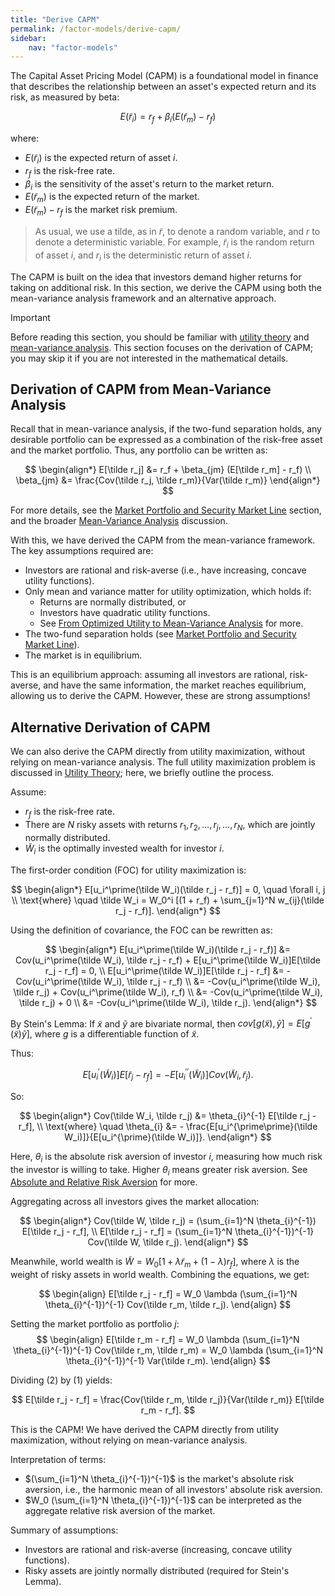 ```yaml
---
title: "Derive CAPM"
permalink: /factor-models/derive-capm/
sidebar:
    nav: "factor-models"
---
```


The Capital Asset Pricing Model (CAPM) is a foundational model in finance that describes the relationship between an asset's expected return and its risk, as measured by beta:

$$
E(\tilde r_i) = r_f + \beta_i (E(\tilde r_m) - r_f)
$$

where:

- $E(\tilde r_i)$ is the expected return of asset $i$.
- $r_f$ is the risk-free rate.
- $\beta_i$ is the sensitivity of the asset's return to the market return.
- $E(\tilde r_m)$ is the expected return of the market.
- $E(\tilde r_m) - r_f$ is the market risk premium.

> As usual, we use a tilde, as in $\tilde r$, to denote a random variable, and $r$ to denote a deterministic variable. For example, $\tilde r_i$ is the random return of asset $i$, and $r_i$ is the deterministic return of asset $i$.

The CAPM is built on the idea that investors demand higher returns for taking on additional risk. In this section, we derive the CAPM using both the mean-variance analysis framework and an alternative approach.

> [!IMPORTANT]  
> Before reading this section, you should be familiar with [utility theory](https://bagelquant.com/quant-models/utility-theory/) and [mean-variance analysis](https://bagelquant.com/mean-variance/). This section focuses on the derivation of CAPM; you may skip it if you are not interested in the mathematical details.

## Derivation of CAPM from Mean-Variance Analysis

Recall that in mean-variance analysis, if the two-fund separation holds, any desirable portfolio can be expressed as a combination of the risk-free asset and the market portfolio. Thus, any portfolio can be written as:

$$
\begin{align*}
E[\tilde r_j] &= r_f + \beta_{jm} (E[\tilde r_m] - r_f) \\
\beta_{jm} &= \frac{Cov(\tilde r_j, \tilde r_m)}{Var(\tilde r_m)}
\end{align*}
$$

For more details, see the [Market Portfolio and Security Market Line](https://bagelquant.com/mean-variance/market-portfolio-and-security-market-line/) section, and the broader [Mean-Variance Analysis](https://bagelquant.com/mean-variance/) discussion.

With this, we have derived the CAPM from the mean-variance framework. The key assumptions required are:

- Investors are rational and risk-averse (i.e., have increasing, concave utility functions).
- Only mean and variance matter for utility optimization, which holds if:
  - Returns are normally distributed, or
  - Investors have quadratic utility functions.
  - See [From Optimized Utility to Mean-Variance Analysis](https://bagelquant.com/mean-variance/from-optimized-utility-to-mean-variance-analysis/) for more.
- The two-fund separation holds (see [Market Portfolio and Security Market Line](https://bagelquant.com/mean-variance/market-portfolio-and-security-market-line/)).
- The market is in equilibrium.

This is an equilibrium approach: assuming all investors are rational, risk-averse, and have the same information, the market reaches equilibrium, allowing us to derive the CAPM. However, these are strong assumptions!

## Alternative Derivation of CAPM

We can also derive the CAPM directly from utility maximization, without relying on mean-variance analysis. The full utility maximization problem is discussed in [Utility Theory](https://bagelquant.com/quant-models/utility-theory/); here, we briefly outline the process.

Assume:

- $r_f$ is the risk-free rate.
- There are $N$ risky assets with returns $r_1, r_2, \ldots, r_j, \ldots, r_N$, which are jointly normally distributed.
- $\tilde W_i$ is the optimally invested wealth for investor $i$.

The first-order condition (FOC) for utility maximization is:

$$
\begin{align*}
E[u_i^\prime(\tilde W_i)(\tilde r_j - r_f)] = 0, \quad \forall i, j \\
\text{where} \quad \tilde W_i = W_0^i [(1 + r_f) + \sum_{j=1}^N w_{ij}(\tilde r_j - r_f)].
\end{align*}
$$

Using the definition of covariance, the FOC can be rewritten as:

$$
\begin{align*}
E[u_i^\prime(\tilde W_i)(\tilde r_j - r_f)] &= Cov(u_i^\prime(\tilde W_i), \tilde r_j - r_f) + E[u_i^\prime(\tilde W_i)]E[\tilde r_j - r_f] = 0, \\
E[u_i^\prime(\tilde W_i)]E[\tilde r_j - r_f] &= -Cov(u_i^\prime(\tilde W_i), \tilde r_j - r_f) \\
&= -Cov(u_i^\prime(\tilde W_i), \tilde r_j) + Cov(u_i^\prime(\tilde W_i), r_f) \\
&= -Cov(u_i^\prime(\tilde W_i), \tilde r_j) + 0 \\
&= -Cov(u_i^\prime(\tilde W_i), \tilde r_j).
\end{align*}
$$

By Stein's Lemma: If $\tilde x$ and $\tilde y$ are bivariate normal, then $cov[g(\tilde x), \tilde y] = E[g^\prime(\tilde x) \tilde y]$, where $g$ is a differentiable function of $\tilde x$.

Thus:

$$
E[u_i^\prime(\tilde W_i)]E[\tilde r_j - r_f] = -E[u_i^{\prime\prime}(\tilde W_i)]Cov(\tilde W_i, \tilde r_j).
$$

So:

$$
\begin{align*}
Cov(\tilde W_i, \tilde r_j) &= \theta_{i}^{-1} E[\tilde r_j - r_f], \\
\text{where} \quad \theta_{i} &= - \frac{E[u_i^{\prime\prime}(\tilde W_i)]}{E[u_i^{\prime}(\tilde W_i)]}.
\end{align*}
$$

Here, $\theta_{i}$ is the absolute risk aversion of investor $i$, measuring how much risk the investor is willing to take. Higher $\theta_{i}$ means greater risk aversion. See [Absolute and Relative Risk Aversion](https://bagelquant.com/utility-theory/absolute-and-relative-risk-aversion/) for more.

Aggregating across all investors gives the market allocation:

$$
\begin{align*}
Cov(\tilde W, \tilde r_j) = (\sum_{i=1}^N \theta_{i}^{-1}) E[\tilde r_j - r_f], \\
E[\tilde r_j - r_f] = (\sum_{i=1}^N \theta_{i}^{-1})^{-1} Cov(\tilde W, \tilde r_j).
\end{align*}
$$

Meanwhile, world wealth is $\tilde W = W_0 [1 + \lambda \tilde r_m + (1 - \lambda) r_f]$, where $\lambda$ is the weight of risky assets in world wealth. Combining the equations, we get:

$$
\begin{align}
E[\tilde r_j - r_f] = W_0 \lambda (\sum_{i=1}^N \theta_{i}^{-1})^{-1} Cov(\tilde r_m, \tilde r_j).
\end{align}
$$

Setting the market portfolio as portfolio $j$:
$$
\begin{align}
E[\tilde r_m - r_f] = W_0 \lambda (\sum_{i=1}^N \theta_{i}^{-1})^{-1} Cov(\tilde r_m, \tilde r_m) = W_0 \lambda (\sum_{i=1}^N \theta_{i}^{-1})^{-1} Var(\tilde r_m).
\end{align}
$$

Dividing (2) by (1) yields:

$$
E[\tilde r_j - r_f] = \frac{Cov(\tilde r_m, \tilde r_j)}{Var(\tilde r_m)} E[\tilde r_m - r_f].
$$

This is the CAPM! We have derived the CAPM directly from utility maximization, without relying on mean-variance analysis.

Interpretation of terms:

- $(\sum_{i=1}^N \theta_{i}^{-1})^{-1}$ is the market's absolute risk aversion, i.e., the harmonic mean of all investors' absolute risk aversion.
- $W_0 (\sum_{i=1}^N \theta_{i}^{-1})^{-1}$ can be interpreted as the aggregate relative risk aversion of the market.

Summary of assumptions:

- Investors are rational and risk-averse (increasing, concave utility functions).
- Risky assets are jointly normally distributed (required for Stein's Lemma).
